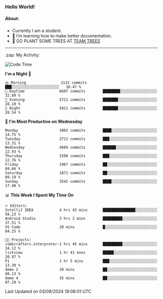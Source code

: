 ### Hello World!

##### About:
- Currently I am a student.
- 🌱 I’m learning how to make better documentation.
- 🌱 GO PLANT SOME TREES AT [TEAM TREES](https://teamtrees.org/)

---
  <summary>:zap: My Activity:</summary>
  
<!--START_SECTION:waka-->
![Code Time](http://img.shields.io/badge/Code%20Time-1%2C385%20hrs%2031%20mins-blue)

**I'm a Night 🦉** 

```text
🌞 Morning                2132 commits        ███░░░░░░░░░░░░░░░░░░░░░░   10.47 % 
🌆 Daytime                6697 commits        ████████░░░░░░░░░░░░░░░░░   32.89 % 
🌃 Evening                5721 commits        ███████░░░░░░░░░░░░░░░░░░   28.10 % 
🌙 Night                  5811 commits        ███████░░░░░░░░░░░░░░░░░░   28.54 % 
```
📅 **I'm Most Productive on Wednesday** 

```text
Monday                   3003 commits        ████░░░░░░░░░░░░░░░░░░░░░   14.75 % 
Tuesday                  2711 commits        ███░░░░░░░░░░░░░░░░░░░░░░   13.31 % 
Wednesday                4669 commits        ██████░░░░░░░░░░░░░░░░░░░   22.93 % 
Thursday                 2598 commits        ███░░░░░░░░░░░░░░░░░░░░░░   12.76 % 
Friday                   1967 commits        ██░░░░░░░░░░░░░░░░░░░░░░░   09.66 % 
Saturday                 1871 commits        ██░░░░░░░░░░░░░░░░░░░░░░░   09.19 % 
Sunday                   3542 commits        ████░░░░░░░░░░░░░░░░░░░░░   17.40 % 
```


📊 **This Week I Spent My Time On** 

```text
🔥 Editors: 
IntelliJ IDEA            4 hrs 43 mins       ███████████████░░░░░░░░░░   58.23 % 
Android Studio           3 hrs 2 mins        █████████░░░░░░░░░░░░░░░░   37.51 % 
VS Code                  20 mins             █░░░░░░░░░░░░░░░░░░░░░░░░   04.25 % 

🐱‍💻 Projects: 
codecrafters-interpreter-2 hrs 45 mins       █████████░░░░░░░░░░░░░░░░   34.12 % 
listview                 1 hr 41 mins        █████░░░░░░░░░░░░░░░░░░░░   20.97 % 
P1                       1 hr 5 mins         ███░░░░░░░░░░░░░░░░░░░░░░   13.39 % 
demo 2                   39 mins             ██░░░░░░░░░░░░░░░░░░░░░░░   08.13 % 
demo 4                   35 mins             ██░░░░░░░░░░░░░░░░░░░░░░░   07.29 % 
```


 Last Updated on 03/08/2024 19:08:01 UTC
<!--END_SECTION:waka-->
